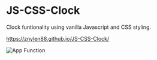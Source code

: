 # JS-CSS-Clock
Clock funtionality using vanilla Javascript and CSS styling.

https://znylen88.github.io/JS-CSS-Clock/

![App Function](https://github.com/znylen88/JS-CSS-Clock/blob/main/JS-Clock.png)
